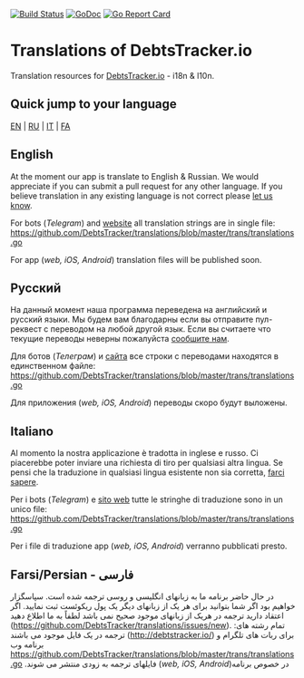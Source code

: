 [![Build Status](https://travis-ci.org/DebtsTracker/translations.svg?branch=master)](https://travis-ci.org/DebtsTracker/translations)
[![GoDoc](https://godoc.org/github.com/DebtsTracker/translations?status.svg)](https://godoc.org/github.com/DebtsTracker/translations)
[![Go Report Card](https://goreportcard.com/badge/github.com/DebtsTracker/translations)](https://goreportcard.com/report/github.com/DebtsTracker/translations)

# Translations of DebtsTracker.io
Translation resources for [DebtsTracker.io](http://debtstracker.io/) - i18n &amp; l10n.

## Quick jump to your language
<a href="#english">EN</a> | <a href="#russian">RU</a> | <a href="#italian">IT</a> | <a href="#farsi">FA</a>

## <a id="english">English</a>
At the moment our app is translate to English & Russian.
We would appreciate if you can submit a pull request for any other language.
If you believe translation in any existing language is not correct please [let us know](https://github.com/DebtsTracker/translations/issues/new). 

For bots (*Telegram*) and [website](http://debtstracker.io/) all translation strings are in single file: https://github.com/DebtsTracker/translations/blob/master/trans/translations.go
 
For app (*web, iOS, Android*) translation files will be published soon.


## <a id="russian">Русский</a>
На данный момент наша программа переведена на английский и русский языки.
Мы будем вам благодарны если вы отправите пул-реквест с переводом на любой другой язык.
Если вы считаете что текущие переводы неверны пожалуйста [сообшите нам](https://github.com/DebtsTracker/translations/issues/new).

Для ботов (*Телеграм*) и [сайта](http://debtstracker.io/) все строки с переводами находятся в единственном файле: https://github.com/DebtsTracker/translations/blob/master/trans/translations.go

Для приложения (*web, iOS, Android*) переводы скоро будут выложены.


## <a id="italian">Italiano</a>
Al momento la nostra applicazione è tradotta in inglese e russo.
Ci piacerebbe poter inviare una richiesta di tiro per qualsiasi altra lingua.
Se pensi che la traduzione in qualsiasi lingua esistente non sia corretta, [farci sapere](https://github.com/DebtsTracker/translations/issues/new).

Per i bots (*Telegram*) e [sito web](http://debtstracker.io/) tutte le stringhe di traduzione sono in un unico file: https://github.com/DebtsTracker/translations/blob/master/trans/translations.go

Per i file di traduzione app (*web, iOS, Android*) verranno pubblicati presto.


## <a id="farsi">Farsi/Persian - فارسی</a>
در حال حاضر برنامه ما به زبانهای انگلیسی و روسی ترجمه شده است.
سپاسگزار خواهیم بود اگر شما بتوانید برای هر یک از زبانهای دیگر یک پول ریکوئست ثبت نمایید.
اگر اعتقاد دارید ترجمه در هریک از زبانهای موجود صحیح نمی باشد لطفاً به ما اطلاع دهید (https://github.com/DebtsTracker/translations/issues/new). 
:تمام رشته های ترجمه در یک فایل موجود می باشند (http://debtstracker.io/) برای ربات های تلگرام و برنامه وب
https://github.com/DebtsTracker/translations/blob/master/trans/translations.go
 .فایلهای ترجمه به زودی منتشر می شوند (*web, iOS, Android*)در خصوص برنامه 
